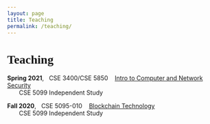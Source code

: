 ```yaml
---
layout: page
title: Teaching
permalink: /teaching/
---
```


<h1 style="font-family: 'Comic Sans MS'">Teaching</h1>

**Spring 2021**, &nbsp; CSE 3400/CSE 5850 &nbsp;&nbsp; [Intro to Computer and Network Security](/courses/cse3400-s2021/)</br>
&nbsp;&nbsp;&nbsp;&nbsp;&nbsp;&nbsp; CSE 5099 Independent Study 

**Fall 2020**, &nbsp; CSE 5095-010 &nbsp;&nbsp; [Blockchain Technology](/courses/blockchain-technology-f2020/)</br>
&nbsp;&nbsp;&nbsp;&nbsp;&nbsp;&nbsp; CSE 5099 Independent Study

